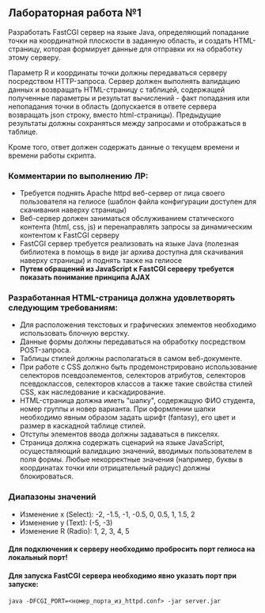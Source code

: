 ## Лабораторная работа №1

Разработать FastCGI сервер на языке Java, определяющий попадание точки на координатной плоскости в заданную область, и создать HTML-страницу, которая формирует данные для отправки их на обработку этому серверу.

Параметр R и координаты точки должны передаваться серверу посредством HTTP-запроса. Сервер должен выполнять валидацию данных и возвращать HTML-страницу с таблицей, содержащей полученные параметры и результат вычислений - факт попадания или непопадания точки в область (допускается в ответе сервера возвращать json строку, вместо html-страницы). Предыдущие результаты должны сохраняться между запросами и отображаться в таблице.

Кроме того, ответ должен содержать данные о текущем времени и времени работы скрипта.

### Комментарии по выполнению ЛР:
- Требуется поднять Apache httpd веб-сервер от лица своего пользователя на гелиосе (шаблон файла конфигурации доступен для скачивания наверху страницы)
- Веб-сервер должен заниматься обслуживанием статического контента (html, css, js) и перенаправлять запросы за динамическим контентом к FastCGI серверу
- FastCGI сервер требуется реализовать на языке Java (полезная библиотека в помощь в виде jar архива доступна для скачивания наверху страницы) и поднять также на гелиосе
- __Путем обращений из JavaScript к FastCGI серверу требуется показать понимание принципа AJAX__

### Разработанная HTML-страница должна удовлетворять следующим требованиям:
- Для расположения текстовых и графических элементов необходимо использовать блочную верстку.
- Данные формы должны передаваться на обработку посредством POST-запроса.
- Таблицы стилей должны располагаться в самом веб-документе.
- При работе с CSS должно быть продемонстрировано использование селекторов псевдоэлементов, селекторов атрибутов, селекторов псевдоклассов, селекторов классов а также такие свойства стилей CSS, как наследование и каскадирование.
- HTML-страница должна иметь "шапку", содержащую ФИО студента, номер группы и новер варианта. При оформлении шапки необходимо явным образом задать шрифт (fantasy), его цвет и размер в каскадной таблице стилей.
- Отступы элементов ввода должны задаваться в пикселях.
- Страница должна содержать сценарий на языке JavaScript, осуществляющий валидацию значений, вводимых пользователем в поля формы. Любые некорректные значения (например, буквы в координатах точки или отрицательный радиус) должны блокироваться.

### Диапазоны значений
- Изменение х (Select): -2, -1.5, -1, -0.5, 0, 0.5, 1, 1.5, 2
- Изменение y (Text): (-5, -3)
- Изменение R (Radio): 1, 2, 3, 4, 5

#### Для подключения к серверу необходимо пробросить порт гелиоса на локальный порт!
#### Для запуска FastCGI сервера необходимо явно указать порт при запуске: 
```java -DFCGI_PORT=<номер_порта_из_httpd.conf> -jar server.jar```
